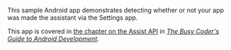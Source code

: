 This sample Android app demonstrates
detecting whether or not your app was made the assistant via the Settings app.

This app is covered in 
[the chapter on the Assist API](https://commonsware.com/Android/previews/the-assist-api-now-on-tap)
in [*The Busy Coder's Guide to Android Development*](https://commonsware.com/Android/).

